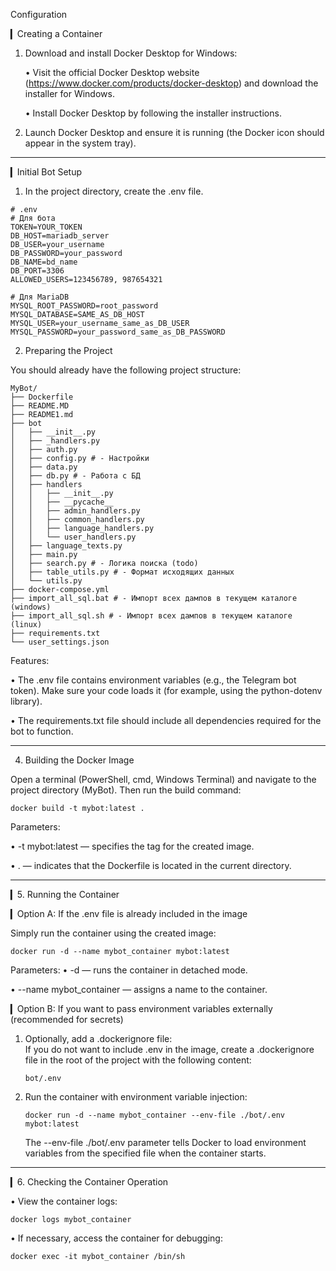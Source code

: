 Configuration

▎Creating a Container

1. Download and install Docker Desktop for Windows:

   • Visit the official Docker Desktop website (https://www.docker.com/products/docker-desktop) and download the installer for Windows.

   • Install Docker Desktop by following the installer instructions.

2. Launch Docker Desktop and ensure it is running (the Docker icon should appear in the system tray).

---

▎Initial Bot Setup

1. In the project directory, create the .env file.

```
# .env
# Для бота
TOKEN=YOUR_TOKEN
DB_HOST=mariadb_server
DB_USER=your_username
DB_PASSWORD=your_password
DB_NAME=bd_name
DB_PORT=3306
ALLOWED_USERS=123456789, 987654321

# Для MariaDB
MYSQL_ROOT_PASSWORD=root_password
MYSQL_DATABASE=SAME_AS_DB_HOST
MYSQL_USER=your_username_same_as_DB_USER
MYSQL_PASSWORD=your_password_same_as_DB_PASSWORD
```

2. Preparing the Project

You should already have the following project structure:
```
MyBot/
├── Dockerfile
├── README.MD
├── README1.md
├── bot
│   ├── __init__.py
│   ├── _handlers.py
│   ├── auth.py
│   ├── config.py # - Настройки
│   ├── data.py
│   ├── db.py # - Работа с БД
│   ├── handlers
│   │   ├── __init__.py
│   │   ├── __pycache__
│   │   ├── admin_handlers.py
│   │   ├── common_handlers.py
│   │   ├── language_handlers.py
│   │   └── user_handlers.py
│   ├── language_texts.py
│   ├── main.py
│   ├── search.py # - Логика поиска (todo)
│   ├── table_utils.py # - Формат исходящих данных
│   └── utils.py
├── docker-compose.yml
├── import_all_sql.bat # - Импорт всех дампов в текущем каталоге (windows)
├── import_all_sql.sh # - Импорт всех дампов в текущем каталоге (linux)
├── requirements.txt
└── user_settings.json

```

Features:

• The .env file contains environment variables (e.g., the Telegram bot token). Make sure your code loads it (for example, using the python-dotenv library).

• The requirements.txt file should include all dependencies required for the bot to function.

---

4. Building the Docker Image

Open a terminal (PowerShell, cmd, Windows Terminal) and navigate to the project directory (MyBot). Then run the build command:
```
docker build -t mybot:latest .
```

Parameters:

• -t mybot:latest — specifies the tag for the created image.

• . — indicates that the Dockerfile is located in the current directory.

---

▎5. Running the Container

▎Option A: If the .env file is already included in the image

Simply run the container using the created image:
```
docker run -d --name mybot_container mybot:latest
```

Parameters:
• -d — runs the container in detached mode.

• --name mybot_container — assigns a name to the container.

▎Option B: If you want to pass environment variables externally (recommended for secrets)

1. Optionally, add a .dockerignore file:  
   If you do not want to include .env in the image, create a .dockerignore file in the root of the project with the following content:
   ```
   bot/.env
   ```

2. Run the container with environment variable injection:

   ```
   docker run -d --name mybot_container --env-file ./bot/.env mybot:latest
   ```

   The --env-file ./bot/.env parameter tells Docker to load environment variables from the specified file when the container starts.

---

▎6. Checking the Container Operation

• View the container logs:

   ```
   docker logs mybot_container
   ```

• If necessary, access the container for debugging:

   ```
   docker exec -it mybot_container /bin/sh
```